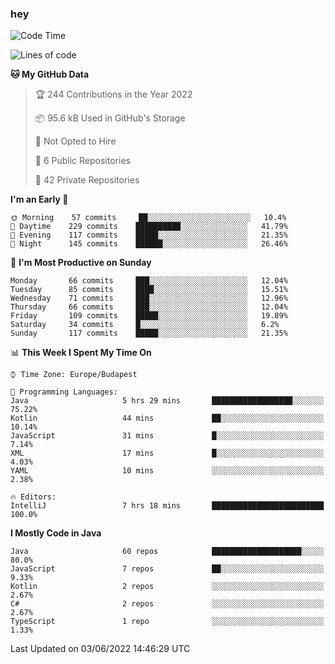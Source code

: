 ### hey

<!--START_SECTION:waka-->
![Code Time](http://img.shields.io/badge/Code%20Time-788%20hrs%2018%20mins-blue)

![Lines of code](https://img.shields.io/badge/From%20Hello%20World%20I%27ve%20Written-507%20Thousand%20lines%20of%20code-blue)

**🐱 My GitHub Data** 

> 🏆 244 Contributions in the Year 2022
 > 
> 📦 95.6 kB Used in GitHub's Storage 
 > 
> 🚫 Not Opted to Hire
 > 
> 📜 6 Public Repositories 
 > 
> 🔑 42 Private Repositories  
 > 
**I'm an Early 🐤** 

```text
🌞 Morning    57 commits     ██░░░░░░░░░░░░░░░░░░░░░░░   10.4% 
🌆 Daytime    229 commits    ██████████░░░░░░░░░░░░░░░   41.79% 
🌃 Evening    117 commits    █████░░░░░░░░░░░░░░░░░░░░   21.35% 
🌙 Night      145 commits    ██████░░░░░░░░░░░░░░░░░░░   26.46%

```
📅 **I'm Most Productive on Sunday** 

```text
Monday       66 commits     ███░░░░░░░░░░░░░░░░░░░░░░   12.04% 
Tuesday      85 commits     ████░░░░░░░░░░░░░░░░░░░░░   15.51% 
Wednesday    71 commits     ███░░░░░░░░░░░░░░░░░░░░░░   12.96% 
Thursday     66 commits     ███░░░░░░░░░░░░░░░░░░░░░░   12.04% 
Friday       109 commits    █████░░░░░░░░░░░░░░░░░░░░   19.89% 
Saturday     34 commits     █░░░░░░░░░░░░░░░░░░░░░░░░   6.2% 
Sunday       117 commits    █████░░░░░░░░░░░░░░░░░░░░   21.35%

```


📊 **This Week I Spent My Time On** 

```text
⌚︎ Time Zone: Europe/Budapest

💬 Programming Languages: 
Java                     5 hrs 29 mins       ██████████████████░░░░░░░   75.22% 
Kotlin                   44 mins             ██░░░░░░░░░░░░░░░░░░░░░░░   10.14% 
JavaScript               31 mins             █░░░░░░░░░░░░░░░░░░░░░░░░   7.14% 
XML                      17 mins             █░░░░░░░░░░░░░░░░░░░░░░░░   4.03% 
YAML                     10 mins             ░░░░░░░░░░░░░░░░░░░░░░░░░   2.38%

🔥 Editors: 
IntelliJ                 7 hrs 18 mins       █████████████████████████   100.0%

```

**I Mostly Code in Java** 

```text
Java                     60 repos            ████████████████████░░░░░   80.0% 
JavaScript               7 repos             ██░░░░░░░░░░░░░░░░░░░░░░░   9.33% 
Kotlin                   2 repos             ░░░░░░░░░░░░░░░░░░░░░░░░░   2.67% 
C#                       2 repos             ░░░░░░░░░░░░░░░░░░░░░░░░░   2.67% 
TypeScript               1 repo              ░░░░░░░░░░░░░░░░░░░░░░░░░   1.33%

```



 Last Updated on 03/06/2022 14:46:29 UTC
<!--END_SECTION:waka-->
